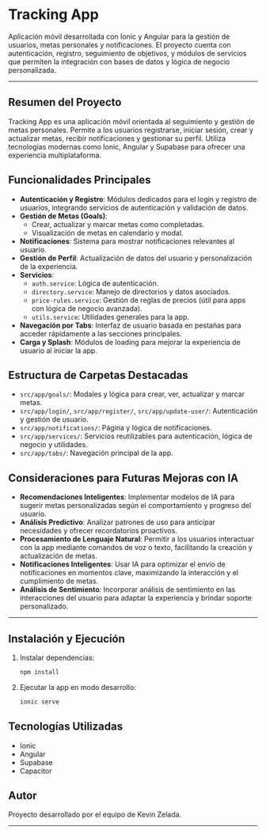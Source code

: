 # Tracking App

Aplicación móvil desarrollada con Ionic y Angular para la gestión de usuarios, metas personales y notificaciones. El proyecto cuenta con autenticación, registro, seguimiento de objetivos, y módulos de servicios que permiten la integración con bases de datos y lógica de negocio personalizada.

---

## Resumen del Proyecto
Tracking App es una aplicación móvil orientada al seguimiento y gestión de metas personales. Permite a los usuarios registrarse, iniciar sesión, crear y actualizar metas, recibir notificaciones y gestionar su perfil. Utiliza tecnologías modernas como Ionic, Angular y Supabase para ofrecer una experiencia multiplataforma.

## Funcionalidades Principales

- **Autenticación y Registro**: Módulos dedicados para el login y registro de usuarios, integrando servicios de autenticación y validación de datos.
- **Gestión de Metas (Goals)**:
  - Crear, actualizar y marcar metas como completadas.
  - Visualización de metas en calendario y modal.
- **Notificaciones**: Sistema para mostrar notificaciones relevantes al usuario.
- **Gestión de Perfil**: Actualización de datos del usuario y personalización de la experiencia.
- **Servicios**:
  - `auth.service`: Lógica de autenticación.
  - `directory.service`: Manejo de directorios y datos asociados.
  - `price-rules.service`: Gestión de reglas de precios (útil para apps con lógica de negocio avanzada).
  - `utils.service`: Utilidades generales para la app.
- **Navegación por Tabs**: Interfaz de usuario basada en pestañas para acceder rápidamente a las secciones principales.
- **Carga y Splash**: Módulos de loading para mejorar la experiencia de usuario al iniciar la app.

## Estructura de Carpetas Destacadas

- `src/app/goals/`: Modales y lógica para crear, ver, actualizar y marcar metas.
- `src/app/login/`, `src/app/register/`, `src/app/update-user/`: Autenticación y gestión de usuario.
- `src/app/notifications/`: Página y lógica de notificaciones.
- `src/app/services/`: Servicios reutilizables para autenticación, lógica de negocio y utilidades.
- `src/app/tabs/`: Navegación principal de la app.

## Consideraciones para Futuras Mejoras con IA

- **Recomendaciones Inteligentes**: Implementar modelos de IA para sugerir metas personalizadas según el comportamiento y progreso del usuario.
- **Análisis Predictivo**: Analizar patrones de uso para anticipar necesidades y ofrecer recordatorios proactivos.
- **Procesamiento de Lenguaje Natural**: Permitir a los usuarios interactuar con la app mediante comandos de voz o texto, facilitando la creación y actualización de metas.
- **Notificaciones Inteligentes**: Usar IA para optimizar el envío de notificaciones en momentos clave, maximizando la interacción y el cumplimiento de metas.
- **Análisis de Sentimiento**: Incorporar análisis de sentimiento en las interacciones del usuario para adaptar la experiencia y brindar soporte personalizado.

---

## Instalación y Ejecución

1. Instalar dependencias:
   ```bash
   npm install
   ```
2. Ejecutar la app en modo desarrollo:
   ```bash
   ionic serve
   ```

## Tecnologías Utilizadas
- Ionic
- Angular
- Supabase
- Capacitor

## Autor

Proyecto desarrollado por el equipo de Kevin Zelada.

---
